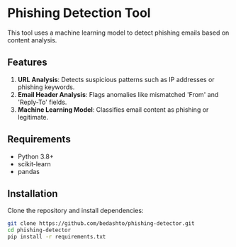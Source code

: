 # Phishing Detection Tool

This tool uses a machine learning model to detect phishing emails based on content analysis.

## Features
1. **URL Analysis**: Detects suspicious patterns such as IP addresses or phishing keywords.
2. **Email Header Analysis**: Flags anomalies like mismatched 'From' and 'Reply-To' fields.
3. **Machine Learning Model**: Classifies email content as phishing or legitimate.

## Requirements
- Python 3.8+
- scikit-learn
- pandas

## Installation
Clone the repository and install dependencies:
```bash
git clone https://github.com/bedashto/phishing-detector.git
cd phishing-detector
pip install -r requirements.txt
